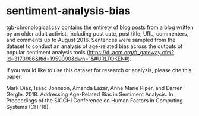 # sentiment-analysis-bias

tgb-chronological.csv contains the entirety of blog posts from a blog written by an older adult activist, including post date, post title, URL, commenters, and comments up to August 2016. Sentences were sampled from the dataset to conduct an analysis of age-related bias across the outputs of popular sentiment analysis tools (https://dl.acm.org/ft_gateway.cfm?id=3173986&ftid=1959090&dwn=1&#URLTOKEN#).

If you would like to use this dataset for research or analysis, please cite this paper:

Mark Diaz, Isaac Johnson, Amanda Lazar, Anne Marie Piper, and Darren Gergle. 2018. Addressing Age-Related Bias in Sentiment Analysis. In Proceedings of the SIGCHI Conference on Human Factors in Computing Systems (CHI'18).
